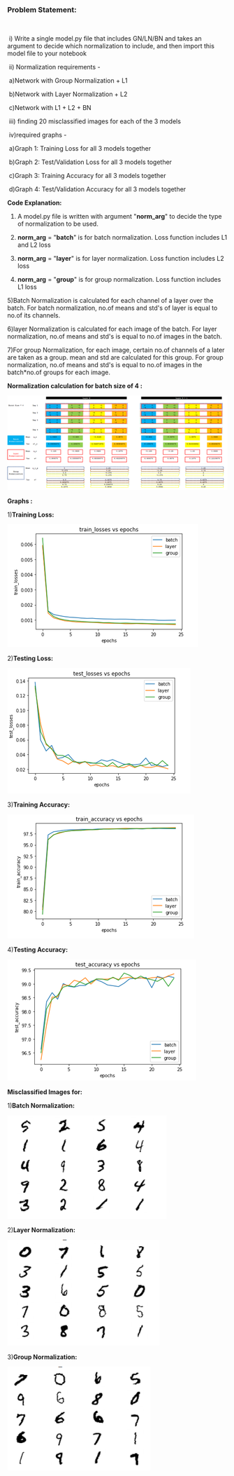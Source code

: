 ### Problem Statement:

​	

​		i) Write a single model.py file that includes GN/LN/BN and takes an argument to  decide which      normalization to include, and then import this model file  to your notebook

​		ii) Normalization requirements - 

​				a)Network with Group Normalization + L1

​				b)Network with Layer Normalization + L2

​				c)Network with L1 + L2 + BN

​		iii) finding 20 misclassified images for each of the 3 models

​        iv)required graphs - 

​				a)Graph 1: Training Loss for all 3 models together

​				b)Graph 2: Test/Validation Loss for all 3 models together

​                c)Graph 3: Training Accuracy for all 3 models together

​                 d)Graph 4: Test/Validation Accuracy for all 3 models together



**Code Explanation:**



1) A model.py file is written with argument "**norm_arg**" to decide the type of normalization to be used.

2)  **norm_arg** = "**batch**" is for batch normalization. Loss function includes L1 and L2 loss

3)  **norm_arg** = "**layer**" is for layer normalization. Loss function includes L2 loss

4)  **norm_arg** = "**group**" is for group normalization. Loss function includes L1 loss

5)Batch Normalization is calculated for each channel of a layer over the batch. For batch normalization, no.of  means and std's of layer is equal to no.of its channels.

6)layer Normalization is calculated for each image of the batch. For layer normalization, no.of  means and std's  is equal to no.of images in the batch.

7)For group Normalization, for each image, certain no.of channels of a later are taken as a group. mean and std are calculated for this group. For group normalization, no.of  means and std's  is equal to no.of images in the batch*no.of groups for each image.

**Normalization calculation for batch size of 4  :**

![Alt text](images/2x2.PNG?raw=true "Optional Title")

**Graphs :**

1)**Training Loss:**

![Alt text](images/train_loss.PNG?raw=true "Optional Title")

2)**Testing Loss:**

![Alt text](images/test_loss.PNG?raw=true "Optional Title")

3)**Training Accuracy:**

![Alt text](images/train_accuracy.PNG?raw=true "Optional Title")

4)**Testing Accuracy:**

![Alt text](images/test_accuracy.PNG?raw=true "Optional Title")

**Misclassified Images  for:**

1)**Batch Normalization:**

![Alt text](images/batch_mis_classification.PNG?raw=true "Optional Title")

2)**Layer Normalization:**


![Alt text](images/layer_mis_classification.PNG?raw=true "Optional Title")

3)**Group Normalization:**


![Alt text](images/group_mis_classification.PNG?raw=true "Optional Title")

